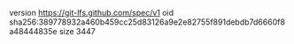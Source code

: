 version https://git-lfs.github.com/spec/v1
oid sha256:389778932a460b459cc25d83126a9e2e82755f891debdb7d6660f8a48444835e
size 3447
